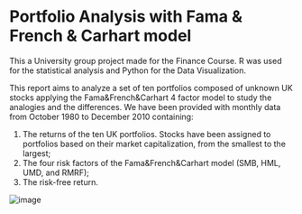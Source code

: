 # Portfolio Analysis with Fama & French & Carhart model
This a University group project made for the Finance Course. R was used for the statistical analysis and Python for the Data Visualization.

This report aims to analyze a set of ten portfolios composed of unknown UK stocks applying the Fama&French&Carhart 4 factor model to study the analogies and the differences. We have been provided with monthly data from October 1980 to December 2010 containing:
  1. The returns of the ten UK portfolios. Stocks have been assigned to portfolios based on their market capitalization, from the smallest to the largest;
  2. The four risk factors of the Fama&French&Carhart model (SMB, HML, UMD, and RMRF);
  3. The risk-free return.

![image](https://github.com/DavidAlexanderMoe/Portfolio-Analysis-with-FFC-model/assets/122370567/da90a3e7-4cba-45d6-be54-c4381a137f32)
